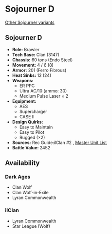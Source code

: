 # Sojourner D 

[Other Sojourner variants](../sojourner.md) 

## Sojourner D 

- **Role:** Brawler 
- **Tech Base:** Clan (3147) 
- **Chassis:** 60 tons (Endo Steel) 
- **Movement:** 4 / 6 (8) 
- **Armor:** 201 (Ferro Fibrous) 
- **Heat Sinks:** 12 (24) 
- **Weapons:** 
  - ER PPC 
  - Ultra AC/10 (ammo: 30) 
  - Medium Pulse Laser × 2 
- **Equipment:** 
  - AES 
  - Supercharger 
  - CASE II 
- **Design Quirks:** 
  - Easy to Maintain 
  - Easy to Pilot 
  - Rugged (×2) 
- **Sources:** Rec Guide:ilClan #2 , [Master Unit List](http://masterunitlist.info/Unit/Details/7447) 
- **Battle Value:** 2452 

## Availability 

### Dark Ages 

- Clan Wolf 
- Clan Wolf-in-Exile 
- Lyran Commonwealth 

### ilClan 

- Lyran Commonwealth 
- Star League (Wolf) 

